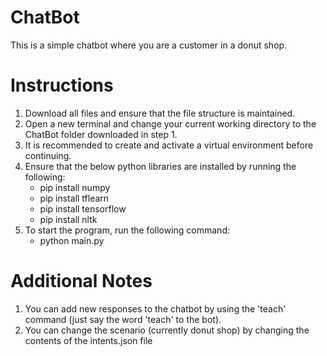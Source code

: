 # ChatBot
This is a simple chatbot where you are a customer in a donut shop.

# Instructions
1. Download all files and ensure that the file structure is maintained.
2. Open a new terminal and change your current working directory to the ChatBot folder downloaded in step 1.
3. It is recommended to create and activate a virtual environment before continuing.
4. Ensure that the below python libraries are installed by running the following:
   * pip install numpy
   * pip install tflearn
   * pip install tensorflow
   *  pip install nltk
5. To start the program, run the following command:
   * python main.py

# Additional Notes
1. You can add new responses to the chatbot by using the 'teach' command (just say the word 'teach' to the bot).
2. You can change the scenario (currently donut shop) by changing the contents of the intents.json file
